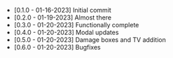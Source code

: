 - [0.1.0 - 01-16-2023] Initial commit
- [0.2.0 - 01-19-2023] Almost there
- [0.3.0 - 01-20-2023] Functionally complete
- [0.4.0 - 01-20-2023] Modal updates
- [0.5.0 - 01-20-2023] Damage boxes and TV addition
- [0.6.0 - 01-20-2023] Bugfixes